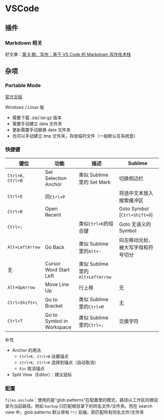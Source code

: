 # VSCode


## 插件
### Markdown 相关
好文章：[第 6 期、写作：基于 VS Code 的 Markdown 写作技术栈](https://blog.orangex4.cool/post/lesson-zero-6/)

## 杂项
### Portable Mode
[官方文档](https://code.visualstudio.com/docs/editor/portable)

Windows / Linux 版
* 需要下载 .zip/.tar.gz 版本
* 需要手动建立 data 文件夹
* 更新需要手动替换 data 文件夹
* 也可以手动建立 tmp 文件夹，存放临时文件（一般默认在系统盘）

### 快捷键
| 键位             | 功能                      | 描述                             | Sublime                            |
| ---------------- | ------------------------- | -------------------------------- | ---------------------------------- |
| `Ctrl+K, Ctrl+B` | Set Selection Anchor      | 类似 Sublime 里的 Set Mark       | 切换侧边栏                         |
| `Ctrl+E`         | 同`Ctrl+P`                |                                  | 将选中文本放入搜索缓冲区           |
| `Ctrl+R`         | Open Recent               |                                  | Goto Symbol [`Ctrl+Shift+O`]       |
| `Ctrl+;`         |                           | 类似`Ctrl+K`的组合键             | Goto 无语义的 Symbol               |
| `Alt+LeftArrow`  | Go Back                   | 类似 Sublime 里的`Alt+-`         | 向左移动光标，被大写字母和符号切分 |
| 无               | Cursor Word Start Left    | 类似 Sublime 里的`Alt+LeftArrow` |                                    |
| `Alt+UpArrow`    | Move Line Up              | 行上移                           | 无                                 |
| `Ctrl+Shift+\`   | Go to Bracket             | 类似 Sublime 里的`Ctrl+M`        | 无                                 |
| `Ctrl+T`         | Go to Symbol in Workspace | 类似 Sublime 里的`Ctrl+;`        | 交换字符                           |

补充
* Anchor 的用法
  - `Ctrl+K, Ctrl+B` 设置锚点
  - `Ctrl+K, Ctrl+K` 选择到锚点（自动取消）
  - `Esc` 取消锚点
* Split View（Editor）：建议鼠标

### 配置
`files.exclude`：使用的是“glob patterns”在配置里的模式，路径以工作区的根目录为当前路径。例如 `backup` 只匹配根目录下的同名文件/文件夹。而在 search view 中，glob patterns 默认带有 `**/` 前缀，即匹配所有同名文件/文件夹
